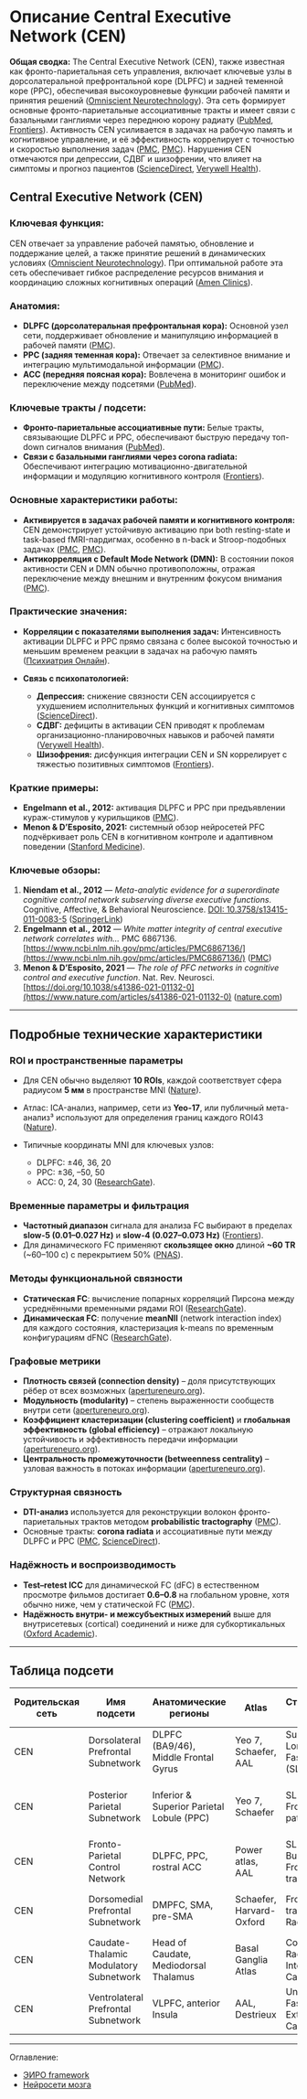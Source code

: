# Описание Central Executive Network (CEN)  

**Общая сводка:**
The Central Executive Network (CEN), также известная как фронто-париетальная сеть управления, включает ключевые узлы в дорсолатеральной префронтальной коре (DLPFC) и задней теменной коре (PPC), обеспечивая высокоуровневые функции рабочей памяти и принятия решений ([Omniscient Neurotechnology][1]). Эта сеть формирует основные фронто-париетальные ассоциативные тракты и имеет связи с базальными ганглиями через переднюю корону радиату ([PubMed][2], [Frontiers][3]). Активность CEN усиливается в задачах на рабочую память и когнитивное управление, и её эффективность коррелирует с точностью и скоростью выполнения задач ([PMC][4], [PMC][5]). Нарушения CEN отмечаются при депрессии, СДВГ и шизофрении, что влияет на симптомы и прогноз пациентов ([ScienceDirect][6], [Verywell Health][7]).

## **Central Executive Network (CEN)**

### **Ключевая функция:**

CEN отвечает за управление рабочей памятью, обновление и поддержание целей, а также принятие решений в динамических условиях ([Omniscient Neurotechnology][1]). При оптимальной работе эта сеть обеспечивает гибкое распределение ресурсов внимания и координацию сложных когнитивных операций ([Amen Clinics][8]).

### **Анатомия:**

* **DLPFC (дорсолатеральная префронтальная кора):**
  Основной узел сети, поддерживает обновление и манипуляцию информацией в рабочей памяти ([PMC][4]).
* **PPC (задняя теменная кора):**
  Отвечает за селективное внимание и интеграцию мультимодальной информации ([PMC][9]).
* **ACC (передняя поясная кора):**
  Вовлечена в мониторинг ошибок и переключение между подсетями ([PubMed][10]).

### **Ключевые тракты / подсети:**

* **Фронто-париетальные ассоциативные пути:**
  Белые тракты, связывающие DLPFC и PPC, обеспечивают быструю передачу топ-down сигналов внимания ([PubMed][2]).
* **Связи с базальными ганглиями через corona radiata:**
  Обеспечивают интеграцию мотивационно-двигательной информации и модуляцию когнитивного контроля ([Frontiers][3]).

### **Основные характеристики работы:**

* **Активируется в задачах рабочей памяти и когнитивного контроля:**
  CEN демонстрирует устойчивую активацию при both resting-state и task-based fMRI-пардигмах, особенно в n-back и Stroop-подобных задачах ([PMC][4], [PMC][5]).
* **Антикорреляция с Default Mode Network (DMN):**
  В состоянии покоя активности CEN и DMN обычно противоположны, отражая переключение между внешним и внутренним фокусом внимания ([PMC][11]).

### **Практические значения:**

* **Корреляции с показателями выполнения задач:**
  Интенсивность активации DLPFC и PPC прямо связана с более высокой точностью и меньшим временем реакции в задачах на рабочую память ([Психиатрия Онлайн][12]).
* **Связь с психопатологией:**

  * **Депрессия:** снижение связности CEN ассоциируется с ухудшением исполнительных функций и когнитивных симптомов ([ScienceDirect][6]).
  * **СДВГ:** дефициты в активации CEN приводят к проблемам организационно-планировочных навыков и рабочей памяти ([Verywell Health][7]).
  * **Шизофрения:** дисфункция интеграции CEN и SN коррелирует с тяжестью позитивных симптомов ([Frontiers][13]).

### **Краткие примеры:**

* **Engelmann et al., 2012:** активация DLPFC и PPC при предъявлении кураж-стимулов у курильщиков ([PMC][9]).
* **Menon & D’Esposito, 2021:** системный обзор нейросетей PFC подчёркивает роль CEN в когнитивном контроле и адаптивном поведении ([Stanford Medicine][14]).

### **Ключевые обзоры:**

1. **Niendam et al., 2012** — *Meta-analytic evidence for a superordinate cognitive control network subserving diverse executive functions*. Cognitive, Affective, & Behavioral Neuroscience. [DOI: 10.3758/s13415-011-0083-5](https://doi.org/10.3758/s13415-011-0083-5) ([SpringerLink][15])
2. **Engelmann et al., 2012** — *White matter integrity of central executive network correlates with…* PMC 6867136. [https://www.ncbi.nlm.nih.gov/pmc/articles/PMC6867136/](https://www.ncbi.nlm.nih.gov/pmc/articles/PMC6867136/) ([PMC][9])
3. **Menon & D’Esposito, 2021** — *The role of PFC networks in cognitive control and executive function*. Nat. Rev. Neurosci. [https://doi.org/10.1038/s41386-021-01132-0](https://www.nature.com/articles/s41386-021-01132-0) ([nature.com][16])


[1]: https://www.o8t.com/blog/central-executive-network "The Central Executive Network (CEN)"
[2]: https://pubmed.ncbi.nlm.nih.gov/37703295/ "White matter tracts and executive functions: a review of causal and ..."
[3]: https://www.frontiersin.org/journals/integrative-neuroscience/articles/10.3389/fnint.2018.00043/full "The Relation Between White Matter Microstructure and Network ..."
[4]: https://pmc.ncbi.nlm.nih.gov/articles/PMC5447931/ "Working Memory in the Prefrontal Cortex - PMC - PubMed Central"
[5]: https://pmc.ncbi.nlm.nih.gov/articles/PMC8558818/ "Activation of the cognitive control network associated with ..."
[6]: https://www.sciencedirect.com/topics/psychology/central-executive-network "Central Executive Network - an overview | ScienceDirect Topics"
[7]: https://www.verywellhealth.com/executive-function-and-adhd-5210236 "Managing Executive Dysfunction in ADHD"
[8]: https://www.amenclinics.com/blog/how-the-central-executive-network-impacts-mental-health/ "How the Central Executive Network Impacts Mental Health"
[9]: https://pmc.ncbi.nlm.nih.gov/articles/PMC6867136/ "White matter integrity of central executive network correlates with ..."
[10]: https://pubmed.ncbi.nlm.nih.gov/22282036/ "Meta-analytic evidence for a superordinate cognitive control network ..."
[11]: https://pmc.ncbi.nlm.nih.gov/articles/PMC4341512/ "A Whole-Brain Resting-State ICA Study - PubMed Central"
[12]: https://psychiatryonline.org/doi/full/10.1176/appi.neuropsych.20110279 "Meta-Analysis of Structural and Functional MRI - Psychiatry Online"
[13]: https://www.frontiersin.org/journals/psychiatry/articles/10.3389/fpsyt.2022.870709/full "Abnormal Brain Network Interaction Associated With Positive ..."
[14]: https://med.stanford.edu/content/dam/sm/scsnl/documents/Nature---Menon---Role-of-PFC.pdf "[PDF] The role of PFC networks in cognitive control and executive function"
[15]: https://link.springer.com/article/10.3758/s13415-011-0083-5 "Meta-analytic evidence for a superordinate cognitive control network ..."
[16]: https://www.nature.com/articles/s41386-021-01132-0 "The role of prefrontal cortex in cognitive control and executive function"


---

## Подробные технические характеристики

### ROI и пространственные параметры

* Для CEN обычно выделяют **10 ROIs**, каждой соответствует сфера радиусом **5 мм** в пространстве MNI ([Nature][17]).
* Атлас: ICA-анализ, например, сети из **Yeo-17**, или публичный мета-анализ³ используют для определения границ каждого ROI43 ([Nature][17]).
* Типичные координаты MNI для ключевых узлов:

  * DLPFC: ±46, 36, 20
  * PPC: ±36, –50, 50
  * ACC: 0, 24, 30 ([ResearchGate][18]).

### Временные параметры и фильтрация

* **Частотный диапазон** сигнала для анализа FC выбирают в пределах **slow-5 (0.01–0.027 Hz)** и **slow-4 (0.027–0.073 Hz)** ([Frontiers][19]).
* Для динамического FC применяют **скользящее окно** длиной **\~60 TR** (\~60–100 с) с перекрытием 50% ([PNAS][20]).

### Методы функциональной связности

* **Статическая FC**: вычисление попарных корреляций Пирсона между усреднёнными временными рядами ROI ([ResearchGate][21]).
* **Динамическая FC**: получение **meanNII** (network interaction index) для каждого состояния, кластеризация k-means по временным конфигурациям dFNC ([ResearchGate][21]).

### Графовые метрики

* **Плотность связей (connection density)** – доля присутствующих рёбер от всех возможных ([apertureneuro.org][22]).
* **Модульность (modularity)** – степень выраженности сообществ внутри сети ([apertureneuro.org][22]).
* **Коэффициент кластеризации (clustering coefficient)** и **глобальная эффективность (global efficiency)** – отражают локальную устойчивость и эффективность передачи информации ([apertureneuro.org][22]).
* **Центральность промежуточности (betweenness centrality)** – узловая важность в потоках информации ([apertureneuro.org][22]).

### Структурная связность

* **DTI-анализ** используется для реконструкции волокон фронто-париетальных трактов методом **probabilistic tractography** ([PMC][23]).
* Основные тракты: **corona radiata** и ассоциативные пути между DLPFC и PPC ([PMC][23], [ScienceDirect][24]).

### Надёжность и воспроизводимость

* **Test–retest ICC** для динамической FC (dFC) в естественном просмотре фильмов достигает **0.6–0.8** на глобальном уровне, хотя обычно ниже, чем у статической FC ([PMC][25]).
* **Надёжность внутри- и межсубъектных измерений** выше для внутрисетевых (cortical) соединений и ниже для субкортикальных ([Oxford Academic][26]).


[17]: https://www.nature.com/articles/s41598-024-61418-3 "The central executive network moderates the relationship between ..."
[18]: https://www.researchgate.net/figure/Coordinates-of-SN-CEN-and-DMN-regions-derived-from-ICA-of-resting-state-fMRI-data_tbl1_51881167 "Coordinates of SN, CEN, and DMN regions derived from ICA of..."
[19]: https://www.frontiersin.org/journals/psychiatry/articles/10.3389/fpsyt.2019.00995/full "Dynamic Functional Connectivity Strength Within Different ... - Frontiers"
[20]: https://www.pnas.org/doi/10.1073/pnas.1422487112 "Dynamic reconfiguration of frontal brain networks during executive ..."
[21]: https://www.researchgate.net/figure/Functional-connectivity-maps-of-the-central-executive-network-CEN-A-default-mode_fig2_308712683 "Functional connectivity maps of the central executive network (CEN"
[22]: https://apertureneuro.org/article/124565-development-of-the-whole-brain-functional-connectome-explored-via-graph-theory-analysis "Development of the whole-brain functional connectome explored via ..."
[23]: https://pmc.ncbi.nlm.nih.gov/articles/PMC11873160/ "Early life brain network connectivity antecedents of executive ..."
[24]: https://www.sciencedirect.com/topics/psychology/central-executive-network "Central Executive Network - an overview | ScienceDirect Topics"
[25]: https://pmc.ncbi.nlm.nih.gov/articles/PMC8837589/ "Test–retest reliability of dynamic functional connectivity in ..."
[26]: https://academic.oup.com/cercor/article/27/11/5415/4139668 "Influences on the Test–Retest Reliability of Functional Connectivity ..."


---

## Таблица подсети

| Родительская сеть | Имя подсети                            | Анатомические регионы                        | Atlas               | Структурный тракт                          | Функциональная роль                                | Пересечения с другими сетями       |
|-------------------|----------------------------------------|----------------------------------------------|---------------------|--------------------------------------------|----------------------------------------------------|------------------------------------|
| CEN               | Dorsolateral Prefrontal Subnetwork     | DLPFC (BA9/46), Middle Frontal Gyrus         | Yeo 7, Schaefer, AAL | Superior Longitudinal Fasciculus (SLF)     | Обновление и манипуляция рабочей памяти            | DMN (частично), DAN                |
| CEN               | Posterior Parietal Subnetwork          | Inferior & Superior Parietal Lobule (PPC)    | Yeo 7, Schaefer     | SLF, Frontoparietal pathways               | Селективное внимание, интеграция сенсорной информации | DAN, Visuospatial Network          |
| CEN               | Fronto-Parietal Control Network        | DLPFC, PPC, rostral ACC                      | Power atlas, AAL    | SLF, Cingulum Bundle, Fronto-striatal tracts | Когнитивный контроль, целенаправленная активность | DMN, SN                            |
| CEN               | Dorsomedial Prefrontal Subnetwork      | DMPFC, SMA, pre-SMA                          | Schaefer, Harvard-Oxford | Fronto-striatal tracts, Corona Radiata     | Поддержание задачи, торможение ответов             | SN, DAN, Motor Network             |
| CEN               | Caudate-Thalamic Modulatory Subnetwork | Head of Caudate, Mediodorsal Thalamus        | Basal Ganglia Atlas | Corona Radiata, Internal Capsule           | Модуляция когнитивной активности и рабочей памяти  | SN, Subcortical Networks           |
| CEN               | Ventrolateral Prefrontal Subnetwork    | VLPFC, anterior Insula                       | AAL, Destrieux      | Uncinate Fasciculus, Extreme Capsule       | Ингибирование, переключение задач                  | SN, VAN                            |


---


Оглавление:

- [ЭИРО framework](/README.md)
- [Нейросети мозга](/brain-networks/README.md)

